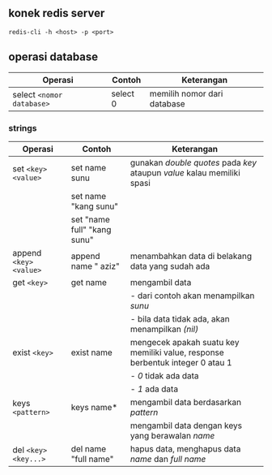 ## konek redis server
```
redis-cli -h <host> -p <port>
```

## operasi database
| Operasi | Contoh | Keterangan |
|---------|------------|------------|
| select `<nomor database>`|  select 0 |memilih nomor dari database|

### strings
| Operasi | Contoh | Keterangan |
|---------|------------|------------|
| set `<key>` `<value>`| set name sunu |gunakan _double quotes_ pada _key_ ataupun _value_ kalau memiliki spasi|
| | set name "kang sunu"| |
| | set "name full" "kang sunu"||
| append `<key>` `<value>` | append name " aziz" | menambahkan data di belakang data yang sudah ada|
| get `<key>`|get name|mengambil data|
| | | - dari contoh akan menampilkan _sunu_|
| | | - bila data tidak ada, akan menampilkan _(nil)_|
|exist `<key>`| exist name | mengecek apakah suatu key memiliki value, response berbentuk integer 0 atau 1|
| | | - *0* tidak ada data|
| | | - *1* ada data|
|keys `<pattern>` | keys name* | mengambil data berdasarkan _pattern_|
||| mengambil data dengan keys yang berawalan _name_ |
|del `<key>` `<key...>`|del name "full name"|hapus data, menghapus data _*name*_ dan *_full name_*|
